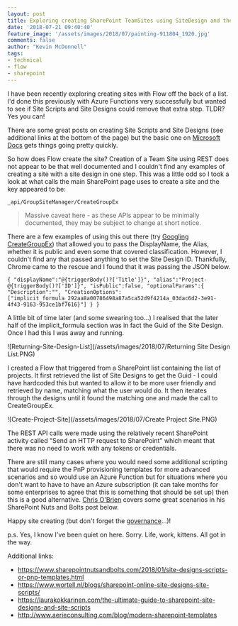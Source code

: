 ```yaml
---
layout: post
title: Exploring creating SharePoint TeamSites using SiteDesign and the REST API
date: '2018-07-21 09:40:40'
feature_image: '/assets/images/2018/07/painting-911804_1920.jpg'
comments: false
author: "Kevin McDonnell"
tags:
- technical
- flow
- sharepoint
---
```


I have been recently exploring creating sites with Flow off the back of a list. I'd done this previously with Azure Functions very successfully but wanted to see if Site Scripts and Site Designs could remove that extra step. TLDR? Yes you can!

There are some great posts on creating Site Scripts and Site Designs (see additional links at the bottom of the page) but the basic one on [Microsoft Docs](https://docs.microsoft.com/en-us/sharepoint/dev/declarative-customization/get-started-create-site-design) gets things going pretty quickly.

So how does Flow create the site? Creation of a Team Site using REST does not appear to be that well documented and I couldn't find any examples of creating a site with a site design in one step. This was a little odd so I took a look at what calls the main SharePoint page uses to create a site and the key appeared to be:

` _api/GroupSiteManager/CreateGroupEx `

> Massive caveat here - as these APIs appear to be minimally documented, they may be subject to change at short notice.
> 

There are a few examples of using this out there (try [Googling CreateGroupEx](https://www.google.co.uk/search?q=creategroupex&oq=creategroupex&aqs=chrome..69i57j69i60l4j69i59.2184j0j7&sourceid=chrome&ie=UTF-8)) that allowed you to pass the DisplayName, the Alias, whether it is public and even some that covered classification. However, I couldn't find any that passed anything to set the Site Design ID. Thankfully, Chrome came to the rescue and I found that it was passing the JSON below.

`{
"displayName":"@{triggerBody()?['Title']}",
"alias":"Project-@{triggerBody()?['ID']}",
"isPublic":false,
"optionalParams":{
"Description":"",
"CreationOptions":["implicit_formula_292aa8a00786498a87a5ca52d9f4214a_03dac6d2-3e91-4f43-9163-953ce1bf7616}"]
}
}`

A little bit of time later (and some swearing too...) I realised that the later half of the implicit_formula section was in fact the Guid of the Site Design. Once I had this I was away and running. 

![Returning-Site-Design-List](/assets/images/2018/07/Returning Site Design List.PNG)

I created a Flow that triggered from a SharePoint list containing the list of projects. It first retrieved the list of Site Designs to get the Guid - I could have hardcoded this but wanted to allow it to be more user friendly and retrieved by name, matching what the user would do. It then iterates through the designs until it found the matching one and made the call to CreateGroupEx.

![Create-Project-Site](/assets/images/2018/07/Create Project Site.PNG)

The REST API calls were made using the relatively recent SharePoint activity called "Send an HTTP request to SharePoint" which meant that there was no need to work with any tokens or credentials.

There are still many cases where you would need some additional scripting that would require the PnP provisioning templates for more advanced scenarios and so would use an Azure Function but for situations where you don't want to have to have an Azure subscription (it can take months for some enterprises to agree that this is something that should be set up) then this is a good alternative. [Chris O'Brien](https://twitter.com/ChrisO_Brien) covers some great scenarios in his SharePoint Nuts and Bolts post below.

Happy site creating (but don't forget the [governance](http://bostonmusicdave.com/balancing-self-service-with-governance-and-control-in-office-365/)...)!

p.s. Yes, I know I've been quiet on here. Sorry. Life, work, kittens. All got in the way.

Additional links:
* https://www.sharepointnutsandbolts.com/2018/01/site-designs-scripts-or-pnp-templates.html
* https://www.wortell.nl/blogs/sharepoint-online-site-designs-site-scripts/
* https://laurakokkarinen.com/the-ultimate-guide-to-sharepoint-site-designs-and-site-scripts
* http://www.aerieconsulting.com/blog/modern-sharepoint-templates